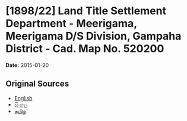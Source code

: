 # [1898/22] Land Title Settlement Department - Meerigama, Meerigama D/S Division, Gampaha District - Cad. Map No. 520200

**Date:** 2015-01-20

## Original Sources

- [English](https://documents.gov.lk/view/extra-gazettes/2015/1/1898-22_E.pdf)
- [සිංහල](https://documents.gov.lk/view/extra-gazettes/2015/1/1898-22_S.pdf)
- [தமிழ்](https://documents.gov.lk/view/extra-gazettes/2015/1/1898-22_T.pdf)
